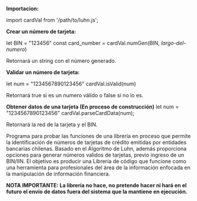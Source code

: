 **Importacion:**

  import cardVal from '/path/to/luhn.js';

**Crear un número de tarjeta:**

  let BIN = "123456" 
  const card_number = cardVal.numGen(BIN, _largo-del-numero_)

Retornará un string con el número generado.


**Validar un número de tarjeta:**

  let num = "1234567890123456"
  cardVal.isValid(num)

Retornará true si es un numero válido o false si no lo es.

**Obtener datos de una tarjeta (En proceso de construcción)**
  let num = "1234567890123456" 
  cardVal.parseCardData(num);

Retornará la red de la tarjeta y el BIN.


Programa para probar las funciones de una librería en proceso que permite la identificación de números de tarjetas de crédito emitidas por entidades bancarias chilenas. Basado en el Algoritmo de Luhn, además proporciona opciones para generar números validos de tarjetas, previo ingreso de un BIN/IIN.
El objetivo es producir una Librería de código que funcione como una herramienta para profesionales del área de la información enfocada en la manipulación de información financiera.

**NOTA IMPORTANTE: La librería no hace, no pretende hacer ni hará en el futuro el envío de datos fuera del sistema que la mantiene en ejecución.**
